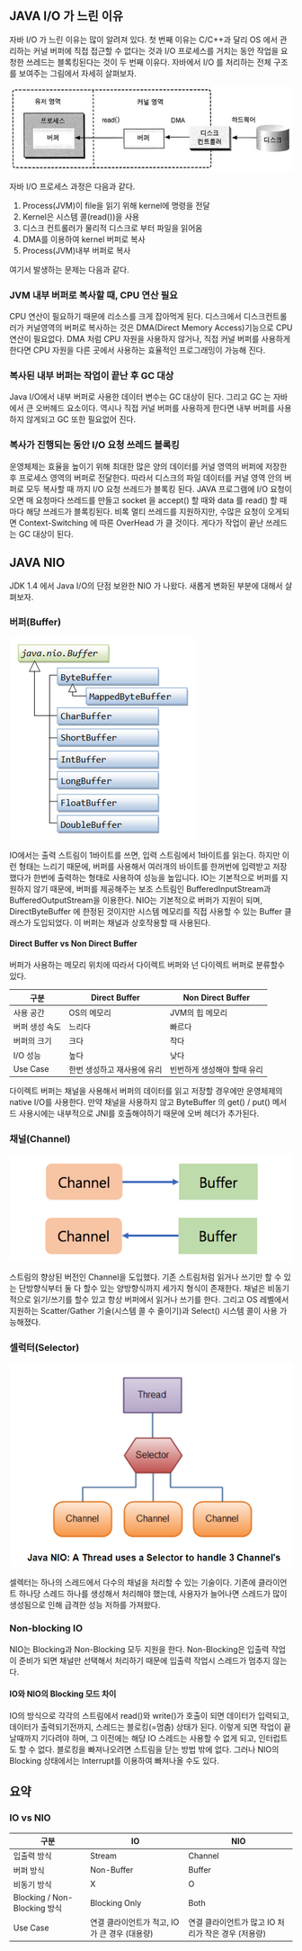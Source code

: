 ## JAVA I/O 가 느린 이유

자바 I/O 가 느린 이유는 많이 알려져 있다. 첫 번째 이유는 C/C++과 달리 OS 에서 관리하는 커널 버퍼에 직접 접근할 수 없다는 것과 I/O 프로세스를 거치는 동안 작업을 요청한 쓰레드는 블록킹된다는 것이 두 번째 이유다. 자바에서 I/O 를 처리하는 전체 구조를 보여주는 그림에서 자세히 살펴보자.

![Java IO](/assets/img/upload/javaio.png)

자바 I/O 프로세스 과정은 다음과 같다.

1. Process(JVM)이 file을 읽기 위해 kernel에 명령을 전달
2. Kernel은 시스템 콜(read())을 사용
3. 디스크 컨트롤러가 물리적 디스크로 부터 파일을 읽어옴
4. DMA를 이용하여 kernel 버퍼로 복사
5. Process(JVM)내부 버퍼로 복사

여기서 발생하는 문제는 다음과 같다.

### JVM 내부 버퍼로 복사할 때, CPU 연산 필요

CPU 연산이 필요하기 때문에 리소스를 크게 잡아먹게 된다. 디스크에서 디스크컨트롤러가 커널영역의 버퍼로 복사하는 것은 DMA(Direct Memory Access)기능으로 CPU 연산이 필요없다. DMA 처럼 CPU  자원을 사용하지 않거나, 직접 커널 버퍼를 사용하게 한다면 CPU 자원을 다른 곳에서 사용하는 효율적인 프로그래밍이 가능해 진다.

### 복사된 내부 버퍼는 작업이 끝난 후 GC 대상

Java I/O에서 내부 버퍼로 사용한 데이터 변수는 GC 대상이 된다. 그리고 GC 는 자바에서 큰 오버헤드 요소이다. 역시나 직접 커널 버퍼를 사용하게 한다면 내부 버퍼를 사용하지 않게되고 GC 또한 필요없어 진다.

### 복사가 진행되는 동안 I/O 요청 쓰레드 블록킹

운영체제는 효율을 높이기 위해 최대한 많은 양의 데이터를 커널 영역의 버퍼에 저장한 후 프로세스 영역의 버퍼로 전달한다. 따라서 디스크의 파일 데이터를 커널 영역 안의 버퍼로 모두 복사할 때 까지 I/O 요청 쓰레드가 블록킹 된다.
JAVA 프로그램에 I/O 요청이 오면 매 요청마다 쓰레드를 만들고 socket 을 accept() 할 때와 data 를 read() 할 때마다 해당 쓰레드가 블록킹된다. 비록 멀티 쓰레드를 지원하지만, 수많은 요청이 오게되면 Context-Switching 에 따른 OverHead 가 클 것이다. 게다가 작업이 끝난 쓰레드는 GC 대상이 된다.

## JAVA NIO

JDK 1.4 에서  Java I/O의 단점 보완한 NIO 가 나왔다. 새롭게 변화된 부분에 대해서 살펴보자.

### 버퍼(Buffer)

![IO_NioBuffer](/assets/img/upload/IO_NioBuffer.png)

IO에서는 출력 스트림이 1바이트를 쓰면, 입력 스트림에서 1바이트를 읽는다. 하지만 이런 형태는 느리기 때문에, 버퍼를 사용해서 여러개의 바이트를 한꺼번에 입력받고 저장했다가 한번에 출력하는 형태로 사용하여 성능을 높입니다. IO는 기본적으로 버퍼를 지원하지 않기 때문에, 버퍼를 제공해주는 보조 스트림인 BufferedInputStream과 BufferedOutputStream을 이용한다.
NIO는 기본적으로 버퍼가 지원이 되며, DirectByteBuffer 에 한정된 것이지만 시스템 메모리를 직접 사용할 수 있는 Buffer 클래스가 도입되었다. 이 버퍼는 채널과 상호작용할 때 사용된다.

#### Direct Buffer vs Non Direct Buffer

버퍼가 사용하는 메모리 위치에 따라서 다이렉트 버퍼와 넌 다이렉트 버퍼로 분류할수 있다.

| 구분  | Direct Buffer  |  Non Direct Buffer |
|---|---|---|
| 사용 공간  | OS의 메모리 | JVM의 힙 메모리 |
|  버퍼 생성 속도 | 느리다  | 빠르다  |
| 버퍼의 크기  | 크다  | 작다  |
| I/O 성능  | 높다  | 낮다  |
| Use Case  | 한번 생성하고 재사용에 유리  | 빈번하게 생성해야 할때 유리  |

다이렉트 버퍼는 채널을 사용해서 버퍼의 데이터를 읽고 저장할 경우에만 운영체제의 native I/O를 사용한다. 만약 채널을 사용하지 않고 ByteBuffer 의 get() / put() 메서드 사용시에는 내부적으로 JNI를 호출해야하기 때문에 오버 헤더가 추가된다.

### 채널(Channel)

![channel_buffer](/assets/img/upload/channel_buffer.png)

스트림의 향상된 버전인 Channel을 도입했다. 기존 스트림처럼 읽거나 쓰기만 할 수 있는 단방향식부터 둘 다 할수 있는 양방향식까지 세가지 형식이 존재한다. 채널은 비동기적으로 읽기/쓰기를 할수 있고 항상 버퍼에서 읽거나 쓰기를 한다. 그리고 OS 레벨에서 지원하는 Scatter/Gather 기술(시스템 콜 수 줄이기)과 Select() 시스템 콜이 사용 가능해졌다.

### 셀럭터(Selector)

![selector](/assets/img/upload/selector.png)

셀렉터는 하나의 스레드에서 다수의 채널을 처리할 수 있는 기술이다. 기존에 클라이언트 하나당 스레드 하나를 생성해서 처리해야 했는데, 사용자가 늘어나면 스레드가 많이 생성됨으로 인해 급격한 성능 저하를 가져왔다.

### Non-blocking IO

NIO는 Blocking과 Non-Blocking 모두 지원을 한다. Non-Blocking은 입출력 작업이 준비가 되면 채널만 선택해서 처리하기 때문에 입출력 작업시 스레드가 멈추지 않는다.

#### IO와 NIO의 Blocking 모드 차이

IO의 방식으로 각각의 스트림에서 read()와 write()가 호출이 되면 데이터가 입력되고, 데이터가 출력되기전까지, 스레드는 블로킹(=멈춤) 상태가 된다. 이렇게 되면 작업이 끝날때까지 기다려야 하며, 그 이전에는 해당 IO 스레드는 사용할 수 없게 되고, 인터럽트도 할 수 없다. 블로킹을 빠져나오려면 스트림을 닫는 방법 밖에 없다. 그러나 NIO의 Blocking 상태에서는 Interrupt를 이용하여 빠져나올 수도 있다.

## 요약

### IO vs NIO

| 구분  | IO  |  NIO |
|---|---|---|
| 입출력 방식  | Stream  | Channel  |
|  버퍼 방식 | Non-Buffer  | Buffer  |
| 비동기 방식  | X  | O  |
| Blocking / Non-Blocking 방식  | Blocking Only  | Both  |
| Use Case  | 연결 클라이언트가 적고, IO가 큰 경우 (대용량)  | 연결 클라이언트가 많고 IO 처리가 작은 경우 (저용량)  |


